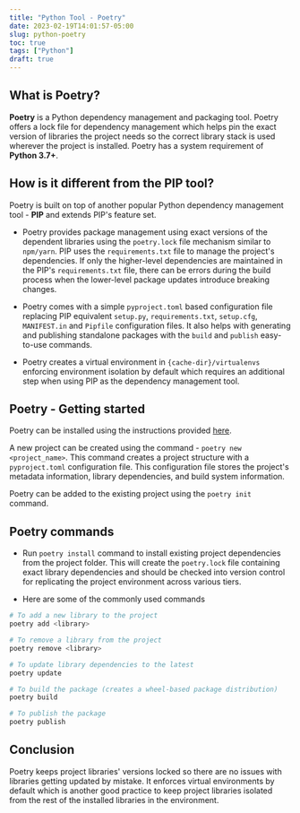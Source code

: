 ```yaml
---
title: "Python Tool - Poetry"
date: 2023-02-19T14:01:57-05:00
slug: python-poetry
toc: true
tags: ["Python"]
draft: true
---
```


## What is Poetry?

**Poetry** is a Python dependency management and packaging tool. Poetry offers a lock file for dependency management which helps pin the exact version of libraries the project needs so the correct library stack is used wherever the project is installed. Poetry has a system requirement of **Python 3.7+**. 

## How is it different from the PIP tool?

Poetry is built on top of another popular Python dependency management tool - **PIP** and extends PIP's feature set. 
- Poetry provides package management using exact versions of the dependent libraries using the `poetry.lock` file mechanism similar to `npm/yarn`. PIP uses the `requirements.txt` file to manage the project's dependencies. If only the higher-level dependencies are maintained in the PIP's `requirements.txt` file, there can be errors during the build process when the lower-level package updates introduce breaking changes.

- Poetry comes with a simple `pyproject.toml` based configuration file replacing PIP equivalent `setup.py`, `requirements.txt`, `setup.cfg`, `MANIFEST.in` and `Pipfile` configuration files. It also helps with generating and publishing standalone packages with the `build` and `publish` easy-to-use commands.

- Poetry creates a virtual environment in `{cache-dir}/virtualenvs` enforcing environment isolation by default which requires an additional step when using PIP as the dependency management tool.

## Poetry - Getting started

Poetry can be installed using the instructions provided [here](https://python-poetry.org/docs/#installation "Poetry installation instructions").

A new project can be created using the command - `poetry new <project_name>`. This command creates a project structure with a `pyproject.toml` configuration file. This configuration file stores the project's metadata information, library dependencies, and build system information.

Poetry can be added to the existing project using the `poetry init` command.

## Poetry commands

- Run `poetry install` command to install existing project dependencies from the project folder. This will create the `poetry.lock` file containing exact library dependencies and should be checked into version control for replicating the project environment across various tiers.

- Here are some of the commonly used commands
```Python
# To add a new library to the project
poetry add <library>

# To remove a library from the project
poetry remove <library>

# To update library dependencies to the latest
poetry update

# To build the package (creates a wheel-based package distribution)
poetry build

# To publish the package 
poetry publish
```

## Conclusion

Poetry keeps project libraries' versions locked so there are no issues with libraries getting updated by mistake. It enforces virtual environments by default which is another good practice to keep project libraries isolated from the rest of the installed libraries in the environment.
